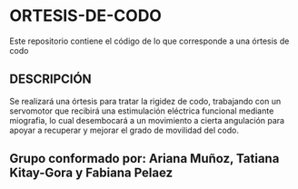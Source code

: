 # ORTESIS-DE-CODO
Este repositorio contiene el código de lo que corresponde a una órtesis de codo
## DESCRIPCIÓN
Se realizará una órtesis para tratar la rigidez de codo, trabajando con un servomotor que recibirá una estimulación eléctrica funcional mediante miografia, lo cual desembocará a un movimiento a cierta angulación para apoyar a recuperar y mejorar el grado de movilidad del codo.
## Grupo conformado por: Ariana Muñoz, Tatiana Kitay-Gora y Fabiana Pelaez
